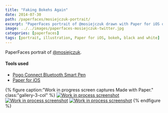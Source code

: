 ```yaml
---
title: "Faking Bokehs Again"
date: 2014-07-30
path: /paperfaces/mosiejczuk-portrait/
excerpt: "PaperFaces portrait of @mosiejczuk drawn with Paper for iOS on an iPad."
image: ../../images/paperfaces-mosiejczuk-twitter.jpg
categories: [paperfaces]
tags: [portrait, illustration, Paper for iOS, bokeh, black and white]
---
```


PaperFaces portrait of [@mosiejczuk](https://twitter.com/mosiejczuk).

#### Tools used

- [Pogo Connect Bluetooth Smart Pen](https://www.amazon.com/gp/product/B009K448L4/ref=as_li_ss_tl?ie=UTF8&camp=1789&creative=390957&creativeASIN=B009K448L4&linkCode=as2&tag=mademist-20)
- [Paper for iOS](https://paper.bywetransfer.com/)

{% figure caption:"Work in progress screen captures Made with Paper." class:"gallery-3-col" %}
[![Work in process screenshot](../../images/paperfaces-mosiejczuk-process-1-600.jpg)](../../images/paperfaces-mosiejczuk-process-1-lg.jpg) [![Work in process screenshot](../../images/paperfaces-mosiejczuk-process-2-600.jpg)](../../images/paperfaces-mosiejczuk-process-2-lg.jpg) [![Work in process screenshot](../../images/paperfaces-mosiejczuk-process-3-600.jpg)](../../images/paperfaces-mosiejczuk-process-3-lg.jpg)
{% endfigure %}

